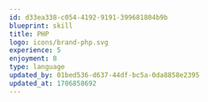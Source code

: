 ```yaml
---
id: d33ea338-c054-4192-9191-399681804b9b
blueprint: skill
title: PHP
logo: icons/brand-php.svg
experience: 5
enjoyment: 8
type: language
updated_by: 01bed536-d637-44df-bc5a-0da8858e2395
updated_at: 1706858692
---
```

